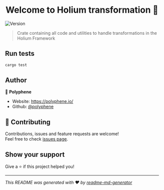 <h1 align="center">Welcome to Holium transformation 👋</h1>
<p>
  <img alt="Version" src="https://img.shields.io/badge/version-0.1.0-blue.svg?cacheSeconds=2592000" />
</p>

> Crate containing all code and utilities to handle transformations in the Holium Framework

## Run tests

```sh
cargo test
```

## Author

👤 **Polyphene**

* Website: https://polyphene.io/
* Github: [@polyphene](https://github.com/polyphene)

## 🤝 Contributing

Contributions, issues and feature requests are welcome!<br />Feel free to check [issues page](https://github.com/polyphene/holium/issues). 

## Show your support

Give a ⭐️ if this project helped you!

***
_This README was generated with ❤️ by [readme-md-generator](https://github.com/kefranabg/readme-md-generator)_